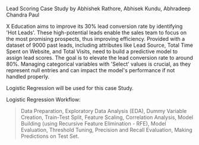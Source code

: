 Lead Scoring Case Study
by Abhishek Rathore, Abhisek Kundu, Abhradeep Chandra Paul

X Education aims to improve its 30% lead conversion rate by identifying 'Hot Leads'. These high-potential leads enable the sales team to focus on the most promising prospects, thus improving efficiency. 
Provided with a dataset of 9000 past leads, including attributes like Lead Source, Total Time Spent on Website, and Total Visits, need to build a predictive model to assign lead scores. The goal is to elevate the lead conversion rate to around 80%. 
Managing categorical variables with 'Select' values is crucial, as they represent null entries and can impact the model's performance if not handled properly.

Logistic Regression will be used for this case Study.

Logistic Regression Workflow: 

> Data Preparation,
> Exploratory Data Analysis (EDA),
> Dummy Variable Creation,
> Train-Test Split,
>Feature Scaling,
> Correlation Analysis,
> Model Building (using Recursive Feature Elimination - RFE),
> Model Evaluation,
> Threshold Tuning,
> Precision and Recall Evaluation,
> Making Predictions on Test Set.

